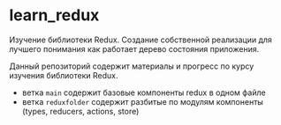 # learn_redux
Изучение библиотеки Redux. Создание собственной реализации для лучшего понимания как работает дерево состояния приложения.


Данный репозиторий содержит материалы и прогресс по курсу изучения библиотеки Redux.

- ветка `main` содержит базовые компоненты redux в одном файле
- ветка `reduxfolder` содержит разбитые по модулям компоненты (types, reducers, actions, store)
